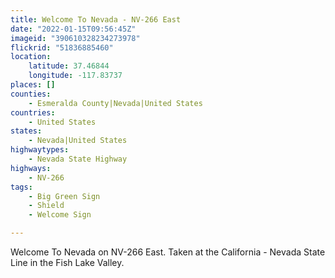 ```yaml
---
title: Welcome To Nevada - NV-266 East
date: "2022-01-15T09:56:45Z"
imageid: "390610328234273978"
flickrid: "51836885460"
location:
    latitude: 37.46844
    longitude: -117.83737
places: []
counties:
    - Esmeralda County|Nevada|United States
countries:
    - United States
states:
    - Nevada|United States
highwaytypes:
    - Nevada State Highway
highways:
    - NV-266
tags:
    - Big Green Sign
    - Shield
    - Welcome Sign

---
```

Welcome To Nevada on NV-266 East.  Taken at the California - Nevada State Line in the Fish Lake Valley.